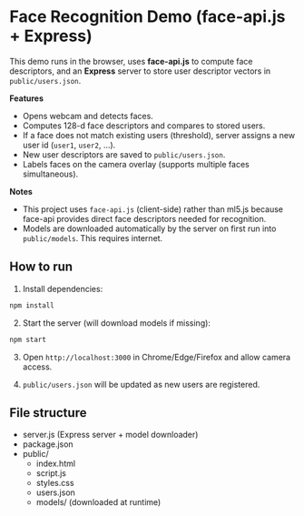 
# Face Recognition Demo (face-api.js + Express)

This demo runs in the browser, uses **face-api.js** to compute face descriptors, and an **Express** server
to store user descriptor vectors in `public/users.json`.

**Features**
- Opens webcam and detects faces.
- Computes 128-d face descriptors and compares to stored users.
- If a face does not match existing users (threshold), server assigns a new user id (`user1`, `user2`, ...).
- New user descriptors are saved to `public/users.json`.
- Labels faces on the camera overlay (supports multiple faces simultaneous).

**Notes**
- This project uses `face-api.js` (client-side) rather than ml5.js because face-api provides direct face descriptors needed for recognition.
- Models are downloaded automatically by the server on first run into `public/models`. This requires internet.

## How to run

1. Install dependencies:
```bash
npm install
```

2. Start the server (will download models if missing):
```bash
npm start
```

3. Open `http://localhost:3000` in Chrome/Edge/Firefox and allow camera access.

4. `public/users.json` will be updated as new users are registered.

## File structure
- server.js           (Express server + model downloader)
- package.json
- public/
  - index.html
  - script.js
  - styles.css
  - users.json
  - models/            (downloaded at runtime)

